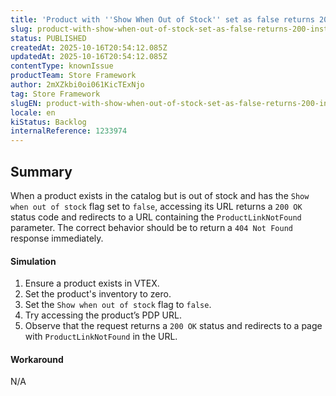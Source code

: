 ```yaml
---
title: 'Product with ''Show When Out of Stock'' set as false returns 200 instead of 404'
slug: product-with-show-when-out-of-stock-set-as-false-returns-200-instead-of-404
status: PUBLISHED
createdAt: 2025-10-16T20:54:12.085Z
updatedAt: 2025-10-16T20:54:12.085Z
contentType: knownIssue
productTeam: Store Framework
author: 2mXZkbi0oi061KicTExNjo
tag: Store Framework
slugEN: product-with-show-when-out-of-stock-set-as-false-returns-200-instead-of-404
locale: en
kiStatus: Backlog
internalReference: 1233974
---
```


## Summary


When a product exists in the catalog but is out of stock and has the `Show when out of stock` flag set to `false`, accessing its URL returns a `200 OK` status code and redirects to a URL containing the `ProductLinkNotFound` parameter. The correct behavior should be to return a `404 Not Found` response immediately.


#### Simulation




1. Ensure a product exists in VTEX.
2. Set the product's inventory to zero.
3. Set the `Show when out of stock` flag to `false`.
4. Try accessing the product’s PDP URL.
5. Observe that the request returns a `200 OK` status and redirects to a page with `ProductLinkNotFound` in the URL.


#### Workaround


N/A



